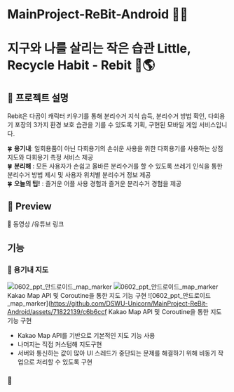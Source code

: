 # MainProject-ReBit-Android 🌈🦄

# 지구와 나를 살리는 작은 습관 Little, Recycle Habit - Rebit 🌱🌎
## 📌 프로젝트 설명 

Rebit은 다곰이 캐릭터 키우기를 통해 분리수거 지식 습득, 분리수거 방법 확인, 다회용기 포장의 3가지 환경 보호 습관을 기를 수 있도록 기획, 구현된 모바일 게임 서비스입니다.


🍀 <b>용기내</b>: 일회용품이 아닌 다회용기의 손쉬운 사용을 위한 다회용기를 사용하는 상점 지도와 다회용기 측정 서비스 제공<br>
🍀 <b>분리해</b> : 모든 사용자가 손쉽고 올바른 분리수거를 할 수 있도록 쓰레기 인식을 통한 분리수거 방법 제시 및 사용자 위치별 분리수거 정보 제공<br>
🍀 <b>오늘의 팁!</b> : 즐거운 어플 사용 경험과 즐거운 분리수거 경험을 제공<br>

## 📌 Preview
🎥 동영상
/유튜브 링크

## 기능
### 📍 용기내 지도
![0602_ppt_안드로이드_map_marker](https://github.com/DSWU-Unicorn/MainProject-ReBit-Android/assets/71822139/c6b6ccfa-13aa-4698-bc3c-3616bd484434)
![0602_ppt_안드로이드_map_marker](https://github.com/DSWU-Unicorn/MainProject-ReBit-Android/assets/71822139/c6b6ccfa-13aa-4698-bc3c-3616bd484434)
Kakao Map API 및 Coroutine을 통한 지도 기능 구현
![0602_ppt_안드로이드_map_marker](https://github.com/DSWU-Unicorn/MainProject-ReBit-Android/assets/71822139/c6b6ccf
Kakao Map API 및 Coroutine을 통한 지도 기능 구현
- Kakao Map API를 기반으로 기본적인 지도 기능 사용
- 나머지는 직접 커스텀해 지도구현
- 서버와 통신하는 값이 많아 UI 스레드가 중단되는 문제를 해결하기 위해 비동기 작업으로 처리할 수 있도록 구현

### 🍮 
